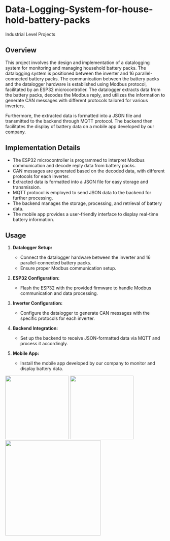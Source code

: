 # Data-Logging-System-for-house-hold-battery-packs
Industrial Level Projects

## Overview

This project involves the design and implementation of a datalogging system for monitoring and managing household battery packs. The datalogging system is positioned between the inverter and 16 parallel-connected battery packs. The communication between the battery packs and the datalogger hardware is established using Modbus protocol, facilitated by an ESP32 microcontroller. The datalogger extracts data from the battery packs, decodes the Modbus reply, and utilizes the information to generate CAN messages with different protocols tailored for various inverters.

Furthermore, the extracted data is formatted into a JSON file and transmitted to the backend through MQTT protocol. The backend then facilitates the display of battery data on a mobile app developed by our company.


## Implementation Details

- The ESP32 microcontroller is programmed to interpret Modbus communication and decode reply data from battery packs.
- CAN messages are generated based on the decoded data, with different protocols for each inverter.
- Extracted data is formatted into a JSON file for easy storage and transmission.
- MQTT protocol is employed to send JSON data to the backend for further processing.
- The backend manages the storage, processing, and retrieval of battery data.
- The mobile app provides a user-friendly interface to display real-time battery information.

## Usage

1. **Datalogger Setup:**
   - Connect the datalogger hardware between the inverter and 16 parallel-connected battery packs.
   - Ensure proper Modbus communication setup.

2. **ESP32 Configuration:**
   - Flash the ESP32 with the provided firmware to handle Modbus communication and data processing.

3. **Inverter Configuration:**
   - Configure the datalogger to generate CAN messages with the specific protocols for each inverter.

4. **Backend Integration:**
   - Set up the backend to receive JSON-formatted data via MQTT and process it accordingly.

5. **Mobile App:**
   - Install the mobile app developed by our company to monitor and display battery data.
  
<img src="https://github.com/temci024/Data-Logging-System-for-house-hold-battery-packs/assets/129023792/f0c278a8-6c6b-4998-889a-7ac5a73ec177" width="200">
<img src="https://github.com/temci024/Data-Logging-System-for-house-hold-battery-packs/assets/129023792/ed08c023-5502-4a47-9554-5d04b9962678" width="200">
<img src="https://github.com/temci024/Data-Logging-System-for-house-hold-battery-packs/assets/129023792/2f5a57db-26e2-4d34-a097-673ef2c2964d" width="300">

